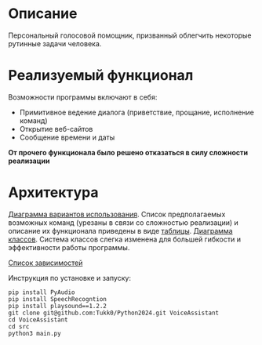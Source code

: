 # Описание
Персональный голосовой помощник, призванный облегчить некоторые рутинные задачи человека.

# Реализуемый функционал
Возможности программы включают в себя:
* Примитивное ведение диалога (приветствие, прощание, исполнение команд)
* Открытие веб-сайтов
* Сообщение времени и даты

__От прочего функционала было решено отказаться в силу сложности реализации__

# Архитектура
[Диаграмма вариантов использования](https://github.com/Tukk0/Python2024/blob/development/docs/Use-case%20diagram.png).
Список предполагаемых возможных команд (урезаны в связи со сложностью реализации) и описание их функционала приведены в виде [таблицы](https://github.com/Tukk0/Python2024/blob/development/docs/Commands.jpg).
[Диаграмма классов](https://github.com/Tukk0/Python2024/blob/development/docs/Class_diagram.jpg).
Система классов слегка изменена для большей гибкости и эффективности работы программы.

[Список зависимостей](https://github.com/Tukk0/Python2024/blob/development/docs/requirements.txt)

Инструкция по установке и запуску:
```
pip install PyAudio
pip install SpeechRecogntion
pip install playsound==1.2.2
git clone git@github.com:Tukk0/Python2024.git VoiceAssistant
cd VoiceAssistant
cd src
python3 main.py
```
